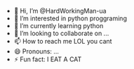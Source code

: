 - 👋 Hi, I’m @HardWorkingMan-ua
- 👀 I’m interested in python proggraming
- 🌱 I’m currently learning python
- 💞️ I’m looking to collaborate on ...
- 📫 How to reach me LOL you cant
- 😄 Pronouns: ...
- ⚡ Fun fact: I EAT A CAT

<!---
HardWorkingMan-ua/HardWorkingMan-ua is a ✨ special ✨ repository because its `README.md` (this file) appears on your GitHub profile.
You can click the Preview link to take a look at your changes.
--->
